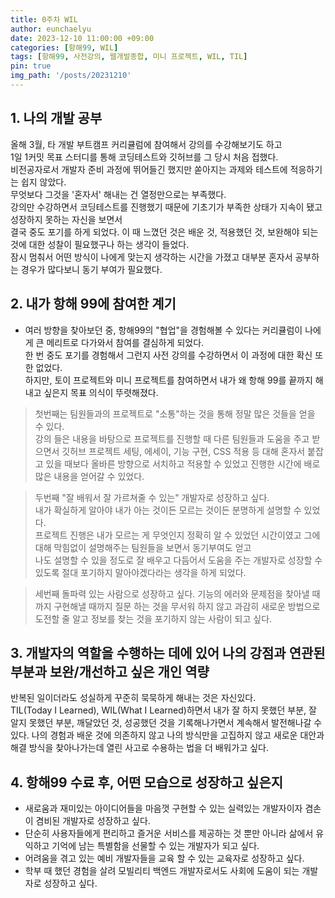 ```yaml
---
title: 0주차 WIL
author: eunchaelyu
date: 2023-12-10 11:00:00 +09:00
categories: [항해99, WIL]
tags: [항해99, 사전강의, 웹개발종합, 미니 프로젝트, WIL, TIL]
pin: true
img_path: '/posts/20231210'
---
```


## 1. 나의 개발 공부    
올해 3월, 타 개발 부트캠프 커리큘럼에 참여해서 강의를 수강해보기도 하고   
1일 1커밋 목표 스터디를 통해 코딩테스트와 깃허브를 그 당시 처음 접했다.   
비전공자로서 개발자 준비 과정에 뛰어들긴 했지만 쏟아지는 과제와 테스트에 적응하기는 쉽지 않았다.  
무엇보다 그것을 '혼자서' 해내는 건 열정만으로는 부족했다.   
강의만 수강하면서 코딩테스트를 진행했기 때문에 기초기가 부족한 상태가 지속이 됐고 성장하지 못하는 자신을 보면서    
결국 중도 포기를 하게 되었다. 이 때 느꼈던 것은 배운 것, 적용했던 것, 보완해야 되는 것에 대한 성찰이 필요했구나 하는 생각이 들었다.    
잠시 멈춰서 어떤 방식이 나에게 맞는지 생각하는 시간을 가졌고 대부분 혼자서 공부하는 경우가 많다보니 동기 부여가 필요했다.    


## 2. 내가 항해 99에 참여한 계기    
- 여러 방향을 찾아보던 중, 항해99의 "협업"을 경험해볼 수 있다는 커리큘럼이 나에게 큰 메리트로 다가와서 참여를 결심하게 되었다.    
한 번 중도 포기를 경험해서 그런지 사전 강의를 수강하면서 이 과정에 대한 확신 또한 없었다.     
하지만, 토이 프로젝트와 미니 프로젝트를 참여하면서 내가 왜 항해 99를 끝까지 해내고 싶은지 목표 의식이 뚜렷해졌다.    

> 첫번째는 팀원들과의 프로젝트로 "소통"하는 것을 통해 정말 많은 것들을 얻을 수 있다.    
        강의 들은 내용을 바탕으로 프로젝트를 진행할 때 다른 팀원들과 도움을 주고 받으면서 깃허브 프로젝트 세팅, 에세이, 기능 구현, CSS 적용 등 대해 
        혼자서 붙잡고 있을 때보다 올바른 방향으로 서치하고 적용할 수 있었고 진행한 시간에 배로 많은 내용을 얻어갈 수 있었다.    

> 두번째 "잘 배워서 잘 가르쳐줄 수 있는" 개발자로 성장하고 싶다.    
        내가 확실하게 알아야 내가 아는 것이든 모르는 것이든 분명하게 설명할 수 있었다.     
        프로젝트 진행은 내가 모르는 게 무엇인지 정확히 알 수 있었던 시간이였고 그에 대해 막힘없이 설명해주는 팀원들을 보면서 동기부여도 얻고     
        나도 설명할 수 있을 정도로 잘 배우고 다듬어서 도움을 주는 개발자로 성장할 수 있도록 절대 포기하지 말아야겠다라는 생각을 하게 되었다.

> 세번째 돌파력 있는 사람으로 성장하고 싶다.
       기능의 에러와 문제점을 찾아낼 때까지 구현해낼 때까지 질문 하는 것을 무서워 하지 않고 
       과감히 새로운 방법으로 도전할 줄 알고 정보를 찾는 것을 포기하지 않는 사람이 되고 싶다.


## 3. 개발자의 역할을 수행하는 데에 있어 나의 강점과 연관된 부분과 보완/개선하고 싶은 개인 역량    
반복된 일이더라도 성실하게 꾸준히 묵묵하게 해내는 것은 자신있다.     
TIL(Today I Learned), WIL(What I Learned)하면서 내가 잘 하지 못했던 부분, 잘 알지 못했던 부분, 깨달았던 것, 성공했던 것을 기록해나가면서 계속해서 발전해나갈 수 있다.
나의 경험과 배운 것에 의존하지 않고 나의 방식만을 고집하지 않고 새로운 대안과 해결 방식을 찾아나가는데 열린 사고로 수용하는 법을 더 배워가고 싶다.  


## 4. 항해99 수료 후, 어떤 모습으로 성장하고 싶은지
- 새로움과 재미있는 아이디어들을 마음껏 구현할 수 있는 실력있는 개발자이자 겸손이 겸비된 개발자로 성장하고 싶다.
- 단순히 사용자들에게 편리하고 즐거운 서비스를 제공하는 것 뿐만 아니라 삶에서 유익하고 기억에 남는 특별함을 선물할 수 있는 개발자가 되고 싶다.
- 어려움을 겪고 있는 예비 개발자들을 교육 할 수 있는 교육자로 성장하고 싶다.
- 학부 때 했던 경험을 살려 모빌리티 백엔드 개발자로서도 사회에 도움이 되는 개발자로 성장하고 싶다.
